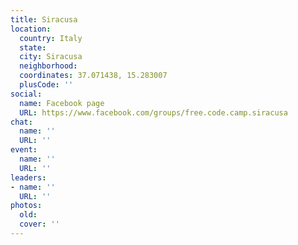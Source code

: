```yaml
---
title: Siracusa
location:
  country: Italy
  state: 
  city: Siracusa
  neighborhood: 
  coordinates: 37.071438, 15.283007
  plusCode: ''
social:
  name: Facebook page
  URL: https://www.facebook.com/groups/free.code.camp.siracusa
chat:
  name: ''
  URL: ''
event:
  name: ''
  URL: ''
leaders:
- name: ''
  URL: ''
photos:
  old: 
  cover: ''
---
```

